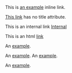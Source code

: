 This is [an example](http://example.com/ "Title") inline link.


[This link](http://example.net/) has no title attribute.


This is an internal link [Internal](/internal/)


This is an html <a href="#">link</a>


An [example][id1].

An [example][id2]. An [example][id2].

An [example][id3].

[id1]: http://example1.com/  "Title 1"
[id2]: http://example2.com/  (Title 2)
[id3]: http://example3.com/  'Title 3'